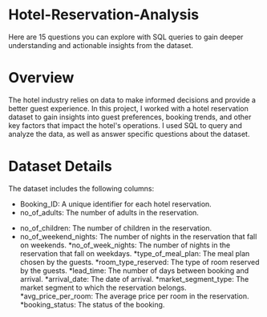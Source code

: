 # Hotel-Reservation-Analysis
Here are 15 questions you can explore with SQL queries to gain deeper understanding and actionable insights from the dataset.
# Overview
The hotel industry relies on data to make informed decisions and provide a better guest experience. In this project, I worked with a hotel reservation dataset to gain insights into guest preferences, booking trends, and other key factors that impact the hotel's operations. I used SQL to query and analyze the data, as well as answer specific questions about the dataset.
# Dataset Details
The dataset includes the following columns:

* Booking_ID: A unique identifier for each hotel reservation.
* no_of_adults: The number of adults in the reservation.
- no_of_children: The number of children in the reservation.
- no_of_weekend_nights: The number of nights in the reservation that fall on weekends.
*no_of_week_nights: The number of nights in the reservation that fall on weekdays.
*type_of_meal_plan: The meal plan chosen by the guests.
*room_type_reserved: The type of room reserved by the guests.
*lead_time: The number of days between booking and arrival.
*arrival_date: The date of arrival.
*market_segment_type: The market segment to which the reservation belongs.
*avg_price_per_room: The average price per room in the reservation.
*booking_status: The status of the booking.
